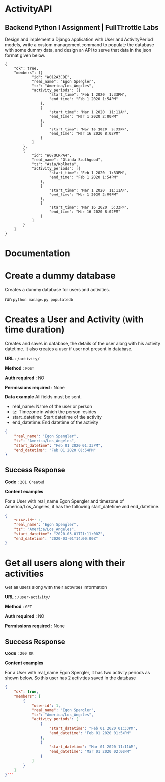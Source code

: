 # ActivityAPI

## Backend Python I Assignment | FullThrottle Labs


Design and implement a Django application with User and ActivityPeriod models, write a custom management command to populate the database with some dummy data, and design an API to serve that data in the json format given below.

```
{
	"ok": true,
	"members": [{
			"id": "W012A3CDE",
			"real_name": "Egon Spengler",
			"tz": "America/Los_Angeles",
			"activity_periods": [{
					"start_time": "Feb 1 2020  1:33PM",
					"end_time": "Feb 1 2020 1:54PM"
				},
				{
					"start_time": "Mar 1 2020  11:11AM",
					"end_time": "Mar 1 2020 2:00PM"
				},
				{
					"start_time": "Mar 16 2020  5:33PM",
					"end_time": "Mar 16 2020 8:02PM"
				}
			]
		},
		{
			"id": "W07QCRPA4",
			"real_name": "Glinda Southgood",
			"tz": "Asia/Kolkata",
			"activity_periods": [{
					"start_time": "Feb 1 2020  1:33PM",
					"end_time": "Feb 1 2020 1:54PM"
				},
				{
					"start_time": "Mar 1 2020  11:11AM",
					"end_time": "Mar 1 2020 2:00PM"
				},
				{
					"start_time": "Mar 16 2020  5:33PM",
					"end_time": "Mar 16 2020 8:02PM"
				}
			]
		}
	]
}
```

# Documentation

# Create a dummy database

Creates a dummy database for users and activities.

run `python manage.py populatedb`


# Creates a User and Activity (with time duration)

Creates and saves in database, the details of the user along with his activity datetime. It also creates a user if user not present in database.

**URL** : `/activity/`

**Method** : `POST`

**Auth required** : NO

**Permissions required** : None

**Data example** All fields must be sent.

* real_name: Name of the user or person
* tz: Timezone in which the person resides
* start_datetime: Start datetime of the activity
* end_datetime: End datetime of the activity

```json
{
    "real_name": "Egon Spengler",
    "tz": "America/Los_Angeles",
    "start_datetime": "Feb 01 2020 01:33PM",
    "end_datetime": "Feb 01 2020 01:54PM"
}
```

## Success Response

**Code** : `201 Created`

**Content examples**

For a User with real_name Egon Spengler and timezone of America/Los_Angeles, it has the following start_datetime and end_datetime.

```json
{
    "user-id": 1,
    "real_name": "Egon Spengler",
    "tz": "America/Los_Angeles",
    "start_datetime": "2020-03-01T11:11:00Z",
    "end_datetime": "2020-03-01T14:00:00Z"
}
```

# Get all users along with their activities

Get all users along with their activities information

**URL** : `/user-activity/`

**Method** : `GET`

**Auth required** : NO

**Permissions required** : None

## Success Response

**Code** : `200 OK`

**Content examples**

For a User with real_name Egon Spengler, it has two activity periods as shown below.
So this user has 2 activities saved in the database

```json
{
    "ok": true,
    "members": [
        {
            "user-id": 1,
            "real_name": "Egon Spengler",
            "tz": "America/Los_Angeles",
            "activity_periods": [
                {
                    "start_datetime": "Feb 01 2020 01:33PM",
                    "end_datetime": "Feb 01 2020 01:54PM"
                },
                {
                    "start_datetime": "Mar 01 2020 11:11AM",
                    "end_datetime": "Mar 01 2020 02:00PM"
                }
            ]
        }
    ]
}```
